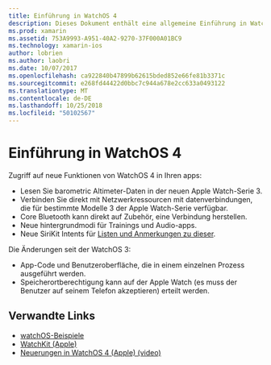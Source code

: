 ```yaml
---
title: Einführung in WatchOS 4
description: Dieses Dokument enthält eine allgemeine Einführung in WatchOS 4, beschreiben die neuen Features, die nun Xamarin-Entwickler zur Verfügung stehen.
ms.prod: xamarin
ms.assetid: 753A9993-A951-40A2-9270-37F000A01BC9
ms.technology: xamarin-ios
author: lobrien
ms.author: laobri
ms.date: 10/07/2017
ms.openlocfilehash: ca922840b47899b62615bded852e66fe81b3371c
ms.sourcegitcommit: e268fd44422d0bbc7c944a678e2cc633a0493122
ms.translationtype: MT
ms.contentlocale: de-DE
ms.lasthandoff: 10/25/2018
ms.locfileid: "50102567"
---
```

# <a name="introduction-to-watchos-4"></a>Einführung in WatchOS 4

Zugriff auf neue Funktionen von WatchOS 4 in Ihren apps:

* Lesen Sie barometric Altimeter-Daten in der neuen Apple Watch-Serie 3.
* Verbinden Sie direkt mit Netzwerkressourcen mit datenverbindungen, die für bestimmte Modelle 3 der Apple Watch-Serie verfügbar.
* Core Bluetooth kann direkt auf Zubehör, eine Verbindung herstellen.
* Neue hintergrundmodi für Trainings und Audio-apps.
* Neue SiriKit Intents für [Listen und Anmerkungen zu dieser](~/ios/platform/introduction-to-ios11/sirikit.md).

Die Änderungen seit der WatchOS 3:

* App-Code und Benutzeroberfläche, die in einem einzelnen Prozess ausgeführt werden.
* Speicherortberechtigung kann auf der Apple Watch (es muss der Benutzer auf seinem Telefon akzeptieren) erteilt werden.

## <a name="related-links"></a>Verwandte Links

* [watchOS-Beispiele](https://developer.xamarin.com/samples/watchos/all/)
* [WatchKit (Apple)](https://developer.apple.com/documentation/watchkit)
* [Neuerungen in WatchOS 4 (Apple) (video)](https://developer.apple.com/videos/play/wwdc2017/205/)

